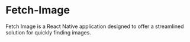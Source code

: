 # Fetch-Image
Fetch Image is a React Native application designed to offer a streamlined solution for quickly finding images.
